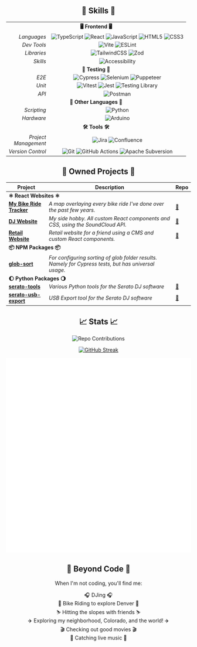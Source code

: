 <div align="center">

<!-- Badges link: https://github.com/Ileriayo/markdown-badges -->
  

## 🌟 Skills 🌟
<table>
  <tr>
    <td colspan="2" align="center"><strong>🖥️ Frontend 🖥️</strong></td>
  </tr>
  <tr>
    <td align="right"><em>Languages</em></td>
    <td align="center">
      <img src="https://img.shields.io/badge/typescript-%23007ACC.svg?style=for-the-badge&logo=typescript&logoColor=white" alt="TypeScript">
      <img src="https://img.shields.io/badge/react-%2320232a.svg?style=for-the-badge&logo=react&logoColor=%2361DAFB" alt="React">
      <img src="https://img.shields.io/badge/javascript-%23323330.svg?style=for-the-badge&logo=javascript&logoColor=%23F7DF1E" alt="JavaScript">
      <img src="https://img.shields.io/badge/html5-%23E34F26.svg?style=for-the-badge&logo=html5&logoColor=white" alt="HTML5">
      <img src="https://img.shields.io/badge/css3-%231572B6.svg?style=for-the-badge&logo=css3&logoColor=white" alt="CSS3">
    </td>
  </tr>
  <tr>
    <td align="right"><em>Dev Tools</em></td>
    <td align="center">
      <img src="https://img.shields.io/badge/vite-%23646CFF.svg?style=for-the-badge&logo=vite&logoColor=white" alt="Vite">
      <img src="https://img.shields.io/badge/ESLint-4B3263?style=for-the-badge&logo=eslint&logoColor=white" alt="ESLint">
    </td>
  </tr>
  <tr>
    <td align="right"><em>Libraries</em></td>
    <td align="center">
      <img src="https://img.shields.io/badge/tailwindcss-%2338B2AC.svg?style=for-the-badge&logo=tailwind-css&logoColor=white" alt="TailwindCSS">
      <img src="https://img.shields.io/badge/zod-%233068b7.svg?style=for-the-badge&logo=zod&logoColor=white" alt="Zod">
    </td>
  </tr>
  <tr>
    <td align="right"><em>Skills</em></td>
    <td align="center">
      <img src="https://img.shields.io/badge/Accessibility-%230170EA.svg?style=for-the-badge&logo=Accessibility&logoColor=white" alt="Accessibility">
    </td>
  </tr>
  <tr>
    <td colspan="2" align="center"><strong>🧪 Testing 🧪</strong></td>
  </tr>
  <tr>
    <td align="right"><em>E2E</em></td>
    <td align="center">
      <img src="https://img.shields.io/badge/-cypress-%23E5E5E5?style=for-the-badge&logo=cypress&logoColor=058a5e" alt="Cypress">
      <img src="https://img.shields.io/badge/-selenium-%43B02A?style=for-the-badge&logo=selenium&logoColor=white" alt="Selenium">
      <img src="https://img.shields.io/badge/Puppeteer-white.svg?style=for-the-badge&logo=Puppeteer&logoColor=black" alt="Puppeteer">
    </td>
  </tr>
  <tr>
    <td align="right"><em>Unit</em></td>
    <td align="center">
      <img src="https://img.shields.io/badge/-Vitest-252529?style=for-the-badge&logo=vitest&logoColor=FCC72B" alt="Vitest">
      <img src="https://img.shields.io/badge/-jest-%23C21325?style=for-the-badge&logo=jest&logoColor=white" alt="Jest">
      <img src="https://img.shields.io/badge/-TestingLibrary-%23E33332?style=for-the-badge&logo=testing-library&logoColor=white" alt="Testing Library">
    </td>
  </tr>
  <tr>
    <td align="right"><em>API</em></td>
    <td align="center">
      <img src="https://img.shields.io/badge/Postman-FF6C37?style=for-the-badge&logo=postman&logoColor=white" alt="Postman">
    </td>
  </tr>
  <tr>
    <td colspan="2" align="center"><strong>📝 Other Languages 📝</strong></td>
  </tr>
  <tr>
    <td align="right"><em>Scripting</em></td>
    <td align="center">
      <img src="https://img.shields.io/badge/python-3670A0?style=for-the-badge&logo=python&logoColor=ffdd54" alt="Python">
    </td>
  </tr>
  <tr>
    <td align="right"><em>Hardware</em></td>
    <td align="center">
      <img src="https://img.shields.io/badge/-Arduino-00979D?style=for-the-badge&logo=Arduino&logoColor=white" alt="Arduino">
    </td>
  </tr>
  <tr>
    <td colspan="2" align="center"><strong>🛠️ Tools 🛠️</strong></td>
  </tr>
  <tr>
    <td align="right"><em>Project<br/>Management</em></td>
    <td align="center">
      <img src="https://img.shields.io/badge/jira-%230A0FFF.svg?style=for-the-badge&logo=jira&logoColor=white" alt="Jira">
      <img src="https://img.shields.io/badge/confluence-%23172BF4.svg?style=for-the-badge&logo=confluence&logoColor=white" alt="Confluence">
    </td>
  </tr>
  <tr>
    <td align="right"><em>Version Control</em></td>
    <td align="center">
      <img src="https://img.shields.io/badge/git-%23F05033.svg?style=for-the-badge&logo=git&logoColor=white" alt="Git">
      <img src="https://img.shields.io/badge/github%20actions-%232671E5.svg?style=for-the-badge&logo=githubactions&logoColor=white" alt="GitHub Actions">
      <img src="https://img.shields.io/badge/subversion-%23809CC9.svg?style=for-the-badge&logo=subversion&logoColor=white" alt="Apache Subversion">
    </td>
  </tr>
</table>

## 💎   Owned Projects  💎

<table>
  <thead>
    <tr>
      <th>Project</th>
      <th>Description</th>
      <th>Repo</th>
    </tr>
  </thead>
  <tbody>
    <tr>
      <td colspan="3"><strong>⚛️ React Websites ⚛️</strong></td>
    </tr>
    <tr>
      <td><strong><a href="https://bvandercar-vt.github.io/bike-ride-mapper/">My Bike Ride Tracker</a></strong></td>
      <td><em>A map overlaying every bike ride I've done over the past few years.</em></td>
      <td><a href="https://github.com/bvandercar-vt/bike-ride-mapper">🔗</a></td>
    </tr>
    <tr>
      <td><strong><a href="https://specialingredientbass.com/">DJ Website</a></strong></td>
      <td><em>My side hobby. All custom React components and CSS, using the SoundCloud API.</em></td>
      <td><a href="https://github.com/bvandercar-vt/specialingredientbass.com">🔗</a></td>
    </tr>
    <tr>
      <td><strong><a href="https://womanhoodofwubz.neocities.org/">Retail Website</a></strong></td>
      <td><em>Retail website for a friend using a CMS and custom React components.</em></td>
      <td><a href="https://github.com/bvandercar-vt/womanhoodofwubz.com">🔗</a></td>
    </tr>
    <tr>
      <td colspan="3"><strong>📦 NPM Packages 📦</strong></td>
    </tr>
    <tr>
      <td><strong><a href="https://www.npmjs.com/package/glob-sort">glob-sort</a></strong></td>
      <td><em>For configuring sorting of glob folder results. Namely for Cypress tests, but has universal usage.</em></td>
      <td></td>
    </tr>
    <tr>
      <td colspan="3"><strong>🌔 Python Packages 🌖</strong></td>
    </tr>
    <tr>
      <td><strong><a href="https://pypi.org/project/serato-tools/">serato-tools</a></strong></td>
      <td><em>Various Python tools for the Serato DJ software</em></td>
      <td><a href="https://github.com/bvandercar-vt/serato-tools">🔗</a></td>
    </tr>
    <tr>
      <td><strong><a href="https://pypi.org/project/serato-usb-export/">serato-usb-export</a></strong></td>
      <td><em>USB Export tool for the Serato DJ software</em></td>
      <td><a href="https://github.com/bvandercar-vt/serato-tools">🔗</a></td>
    </tr>
  </tbody>
</table>

## 📈   Stats   📈

![Repo Contributions](https://github-contributor-stats.vercel.app/api?username=bvandercar-vt&limit=10&theme=dark&combine_all_yearly_contributions=true&hide_contributor_rank=false)

[![GitHub Streak](https://github-readme-streak-stats.herokuapp.com/?user=bvandercar-vt&theme=dark)](https://git.io/streak-stats)

<!--  ![Contribution Graph](https://github-profile-summary-cards.vercel.app/api/cards/profile-details?username=bvandercar-vt&theme=github_dark) -->


<img src="./github-metrics.svg" alt="GitHub Metrics">


<!-- [![StackOverflow Stats](https://github-readme-stackoverflow.vercel.app/?userID=11149305&layout=compact&theme=dark)](https://stackoverflow.com/users/11149305/bvandercar) -->

## 🎉   Beyond Code   🎉

When I'm not coding, you'll find me:

🎧 DJing 🎧  
🚴 Bike Riding to explore Denver 🚴  
⛷️ Hitting the slopes with friends ⛷️  
✈️ Exploring my neighborhood, Colorado, and the world! ✈️  
🎬 Checking out good movies 🎬  
🎵 Catching live music 🎵

